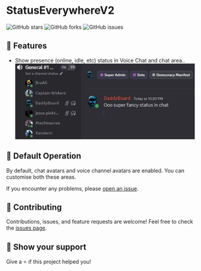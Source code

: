 # StatusEverywhereV2

![GitHub stars](https://img.shields.io/github/stars/DaddyBoard/BD-Plugins?style=social)
![GitHub forks](https://img.shields.io/github/forks/DaddyBoard/BD-Plugins?style=social)
![GitHub issues](https://img.shields.io/github/issues/DaddyBoard/BD-Plugins)

## 🚀 Features

- Show presence (online, idle, etc) status in Voice Chat and chat area..
![StatusEverywhereV2](https://github.com/DaddyBoard/BD-Plugins/blob/main/StatusEverywhereV2/img.png)

## 🔧 Default Operation
By default, chat avatars and voice channel avatars are enabled. You can customise both these areas.

If you encounter any problems, please [open an issue](https://github.com/DaddyBoard/BD-Plugins/issues).

## 🤝 Contributing

Contributions, issues, and feature requests are welcome! Feel free to check the [issues page](https://github.com/DaddyBoard/BD-Plugins/issues).

## 🌟 Show your support

Give a ⭐️ if this project helped you!
